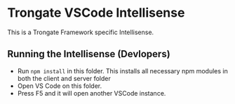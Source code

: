 # Trongate VSCode Intellisense
This is a Trongate Framework specific Intellisense.


## Running the Intellisense (Devlopers)

- Run `npm install` in this folder. This installs all necessary npm modules in both the client and server folder
- Open VS Code on this folder.
- Press F5 and it will open another VSCode instance.
